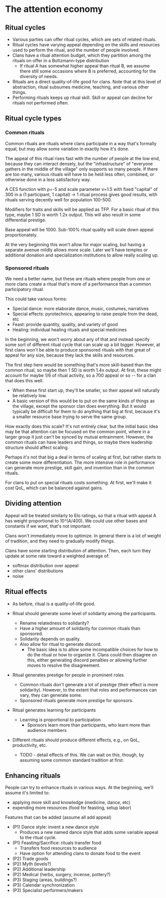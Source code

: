 # The attention economy

## Ritual cycles

- Various parties can offer ritual cycles, which are sets of
  related rituals.
- Ritual cycles have varying appeal depending on the skills and
  resources used to perform the ritual, and the number of people
  involved.
- Clans have a ritual attention budget, which they partition
  among the rituals on offer in a Boltzmann-type distribution
  - If ritual A has somewhat higher appeal than ritual B, we
    assume there still some occasions where B is preferred,
    accounting for the diversity of needs.
- Rituals are a direct quality-of-life good for clans. Note
  that at this level of abstraction, ritual subsumes medicine,
  teaching, and various other things.
- Performing rituals keeps up ritual skill. Skill or appeal can
  decline for rituals not performed often.

## Ritual cycle types

### Common rituals

Common rituals are rituals where clans participate in a way
that's formally equal, but may allow some variation in exactly
how it's done.

The appeal of this ritual rises fast with the number of people
at the low end, because they can interact densely, but the
"infrastructure" of "everyone gathers in the middle of the
village" only supports so many people. If there are too many,
various rituals will have to be held less often, combined, or
otherwise done in a less satisfactory way.

A CES function with ρ=-5 and scale parameter ν=1.5 with fixed
"capital" of 300 in a (1 participant, 1 capital) -> 1 ritual
process gives good results, with rituals serving decently well
for population 100-500. 

Modifiers for traits and skills will be applied as TFP. For
a basic ritual of this type, maybe 1 SD is worth 1.2x output.
This will also result in some differential prestige. 

Base appeal will be 1000. Sub-100% ritual quality will scale
down appeal proportionately. 

At the very beginning this won't allow for major scaling, but
having a separate avenue mildly allows more scale. Later we'll
have temples or additional donation and specialization
institutions to allow really scaling up.

### Sponsored rituals

We need a better name, but these are rituals where people from
one or more clans create a ritual that's more of a performance
than a common participatory ritual.

This could take various forms:
- Special dance: more elaborate dance, music, costumes, narratives
- Special effects: pyrotechnics, appearing to raise people from
  the dead, etc
- Feast: provide quantity, quality, and variety of good
- Healing: individual healing rituals and special medicines

In the beginning, we won't worry about any of that and instead
specify some sort of different ritual cycle that can scale up
a bit bigger. However, at first clans won't be able to produce
sponsored rituals with that great of appeal for any size, because
they lack the skills and resources.

The first step here would be something that's more skill-based
than the common ritual, so maybe then 1 SD is worth 1.4x output.
At first, these might account for maybe 1/6 of ritual activity,
so a 700 appeal or so -- for a clan that does this well.
- When these first start up, they'll be smaller, so their appeal
  will naturally be relatively low.
- A basic version of this would be to put on the same kinds of
  things as the village, except the sponsor clan does everything.
  But it would typically be difficult for them to do anything
  that big at first, because it's a smaller resource base trying
  to serve the same group. 

How exactly does this scale? It's not entirely clear, but the
initial basic idea may be that attention can be focused on the
common point, where in a larger group it just can't be synced
by mutual entrainment. However, the common rituals can have
leaders and things, so maybe there leadership structure should
affect scaling.

Perhaps it's not that big a deal in terms of scaling at first,
but rather starts to create some more differentiation. The more
intensive role in performance can generate more prestige, skill
gain, and invention than in the common rituals.

For clans to put on special rituals costs something. At first,
we'll make it cost QoL, which can be balanced against gains.

## Dividing attention

Appeal will be treated similarly to Elo ratings, so that a ritual
with appeal A has weight proportional to 10^(A/400). We could use
other bases and constants if we want, that's not important.

Clans won't immediately move to optimize. In general there is a
lot of weight of tradition, and they need to gradually modify things.

Clans have some starting distribution of attention. Then, each
turn they update at some rate toward a weighted average of:
- softmax distribution over appeal
- other clans' distributions
- noise

## Ritual effects

- As before, ritual is a quality-of-life good.

- Ritual should generate some level of solidarity among the
  participants.
  - Rename relatedness to solidarity?
  - Have a higher amount of solidarity for common rituals than
    sponsored.
  - Solidarity depends on quality.
  - Also allow for ritual to generate discord.
    - The basic idea is to allow some incompatible choices for
      how to do the ritual or how to organize it. Clans could
      then disagree on this, either generating discord penalties
      or allowing further moves to resolve the disagreement.

- Ritual generates prestige for people in prominent roles
  - Common rituals don't generate a lot of prestige (their effect
    is more solidarity). However, to the extent that roles and
    performances can vary, they can generate some.
  - Sponsored rituals generate more prestige for sponsors.

- Ritual generates learning for participants
  - Learning is proportional to participation
    - Sponsors learn more than participants, who learn more than
      audience members

- Different rituals should produce different effects, e.g., on QoL,
  productivity, etc.
  - TODO - detail effects of this. We can wait on this, though, by
    assuming some common standard tradition at first.

## Enhancing rituals

People can try to enhance rituals in various ways. At the beginning,
we'll assume it's limited to:
- applying more skill and knowledge (medicine, dance, etc)
- expending more resources (food for feasting, setup labor)

Features that can be added (assume all add appeal)
- (P1) Dance style: invent a new dance style
  - Produces a new named dance style that adds some variable appeal
    to the ritual cycle.
- (P1) Feasting/Sacrifice: rituals transfer food
  - Transfers food resources to audience
  - Have option for attending clans to donate food to the event
- (P2) Trade goods
- (P2) Myth (levels?)
- (P2) Additional leadership
- (P2) Medical (herbs, surgery, incense, pottery?)
- (P3) Staging (areas, buildings?)
- (P3) Calendar synchronization
- (P3) Specialist performers/makers